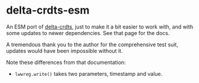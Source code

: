 # delta-crdts-esm

An ESM port of [delta-crdts](https://www.npmjs.com/package/delta-crdts), just to make it a bit easier to work with, and with some updates to newer dependencies. See that page for the docs. 

A tremendous thank you to the author for the comprehensive test suit, updates would have been impossible without it. 

Note these differences from that documentation:
- `lwwreg.write()` takes two parameters, timestamp and value.



